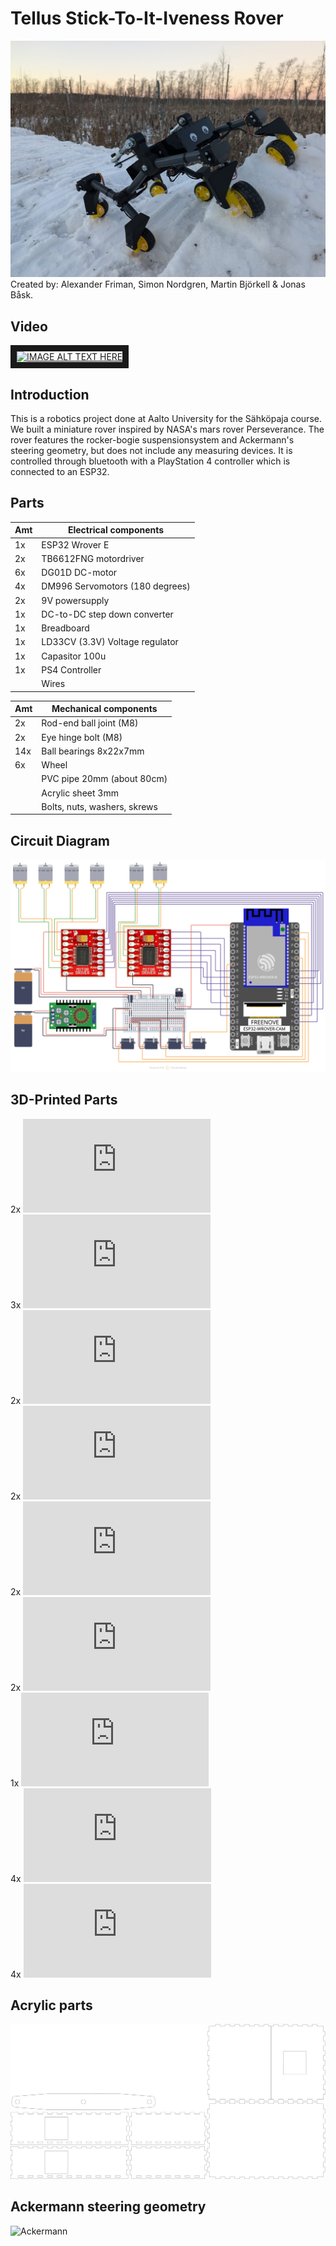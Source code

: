 # Tellus Stick-To-It-Iveness Rover
![Banner](https://github.com/alexanderfriman/mars-rover/blob/main/images/tellus_rover.jpg)
Created by: Alexander Friman, Simon Nordgren, Martin Björkell & Jonas Båsk.

## Video
<a href="http://www.youtube.com/watch?feature=player_embedded&v=wtrcZi1KN1w
" target="_blank"><img src="http://img.youtube.com/vi/wtrcZi1KN1w/0.jpg" 
alt="IMAGE ALT TEXT HERE" width="240" height="180" border="10" /></a>

## Introduction
This is a robotics project done at Aalto University for the Sähköpaja course. We built a miniature rover inspired by NASA's mars rover Perseverance. The rover features the rocker-bogie suspensionsystem and Ackermann's steering geometry, but does not include any measuring devices. It is controlled through bluetooth with a PlayStation 4 controller which is connected to an ESP32. 

## Parts
| Amt | Electrical components           |      
| --- | ------------------------------- |      
|  1x | ESP32 Wrover E                  |      
|  2x | TB6612FNG motordriver           |
|  6x | DG01D DC-motor                  |
|  4x | DM996 Servomotors (180 degrees) |
|  2x | 9V powersupply                  |
|  1x | DC-to-DC step down converter    |
|  1x | Breadboard                      |
|  1x | LD33CV (3.3V) Voltage regulator |
|  1x | Capasitor 100u                  |
|  1x | PS4 Controller                  |
|     | Wires                           |

| Amt | Mechanical components           |
| --- | ------------------------------- |
|  2x | Rod-end ball joint (M8)         |
|  2x | Eye hinge bolt (M8)             |
| 14x | Ball bearings 8x22x7mm          |
|  6x | Wheel                           |
|     | PVC pipe 20mm (about 80cm)      |
|     | Acrylic sheet 3mm               |
|     | Bolts, nuts, washers, skrews    |

## Circuit Diagram
![Banner](https://github.com/alexanderfriman/mars-rover/blob/main/images/Curcuit_Diagram.png)

## 3D-Printed Parts
2x ![back_servo.stl](https://github.com/alexanderfriman/mars-rover/blob/main/3D-parts/back_servo.stl)<br/>
3x ![box_connector.stl](https://github.com/alexanderfriman/mars-rover/blob/main/3D-parts/box_connector.stl)<br/>
2x ![front_servo.stl](https://github.com/alexanderfriman/mars-rover/blob/main/3D-parts/front_servo.stl)<br/>
2x ![leg_inside.stl](https://github.com/alexanderfriman/mars-rover/blob/main/3D-parts/leg_inside.stl)<br/>
2x ![leg_main.stl](https://github.com/alexanderfriman/mars-rover/blob/main/3D-parts/leg_main.stl)<br/>
2x ![leg_outside.stl](https://github.com/alexanderfriman/mars-rover/blob/main/3D-parts/leg_outside.stl)<br/>
1x ![middle_wheelpart.stl](https://github.com/alexanderfriman/mars-rover/blob/main/3D-parts/leg_inside.stl)<br/>
4x ![outer_wheelpart.stl](https://github.com/alexanderfriman/mars-rover/blob/main/3D-parts/leg_inside.stl)<br/>
4x ![servo_backside.stl](https://github.com/alexanderfriman/mars-rover/blob/main/3D-parts/servo_backside.stl)<br/>

## Acrylic parts
![Mars_Rover_Box.svg](https://github.com/alexanderfriman/mars-rover/blob/main/Mars_Rover_Box.svg)<br/>

## Ackermann steering geometry
![Ackermann](https://github.com/alexanderfriman/mars-rover/blob/main/images/Ackermann_steering.png)<br/>









